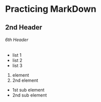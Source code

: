# Practicing MarkDown
## 2nd Header
###### 6th Header

* list 1
* list 2
* list 3


1. element
2. 2nd element
  * 1st sub element
  * 2nd sub element
